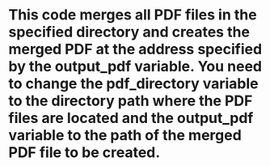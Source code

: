 # This code merges all PDF files in the specified directory and creates the merged PDF at the address specified by the output_pdf variable. You need to change the pdf_directory variable to the directory path where the PDF files are located and the output_pdf variable to the path of the merged PDF file to be created.
